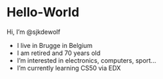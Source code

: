 # Hello-World
 Hi, I’m @sjkdewolf
- I live in Brugge in Belgium
- I am retired and 70 years old
- I’m interested in electronics, computers, sport...
- I’m currently learning CS50 via EDX

